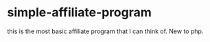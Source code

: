 # simple-affiliate-program
this is the most basic affiliate program that I can think of. New to php.
